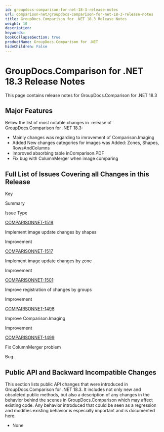 ```yaml
---
id: groupdocs-comparison-for-net-18-3-release-notes
url: comparison-net/groupdocs-comparison-for-net-18-3-release-notes
title: GroupDocs.Comparison for .NET 18.3 Release Notes
weight: 10
description: 
keywords: 
bookCollapseSection: true
productName: GroupDocs.Comparison for .NET
hideChildren: False
---
```


# GroupDocs.Comparison for .NET 18.3 Release Notes

This page contains release notes for GroupDocs.Comparison for .NET 18.3

## Major Features

Below the list of most notable changes in  release of GroupDocs.Comparison for .NET 18.3:

*   Mainly changes was regarding to imrovement of Comparison.Imaging
*   Added New changes categories for images was Added: Zones, Shapes, RowsAndColumns
*   Improved absorbing table inComparison.PDF
*   Fix bug with ColumnMerger when image comparing

## Full List of Issues Covering all Changes in this Release

Key

Summary

Issue Type

[COMPARISONNET-1518](http://lisbon.dynabic.com/jira/browse/COMPARISONNET-1518)

Implement image update changes by shapes

Improvement

[COMPARISONNET-1517](http://lisbon.dynabic.com/jira/browse/COMPARISONNET-1517)

Implement image update changes by zone

Improvement

[COMPARISONNET-1501](http://lisbon.dynabic.com/jira/browse/COMPARISONNET-1501)

Improve registration of changes by groups

Improvement

[COMPARISONNET-1498](http://lisbon.dynabic.com/jira/browse/COMPARISONNET-1498)

Improve Comparison.Imaging

Improvement

[COMPARISONNET-1499](http://lisbon.dynabic.com/jira/browse/COMPARISONNET-1499)

Fix ColumnMerger problem

Bug

## Public API and Backward Incompatible Changes

This section lists public API changes that were introduced in GroupDocs.Comparison for .NET 18.3. It includes not only new and obsoleted public methods, but also a description of any changes in the behavior behind the scenes in GroupDocs.Comparison which may affect existing code. Any behavior introduced that could be seen as a regression and modifies existing behavior is especially important and is documented here.

*   None
